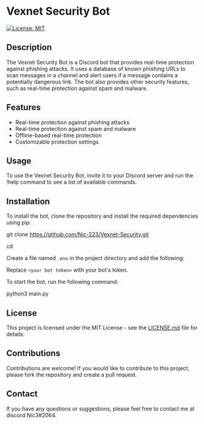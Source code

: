 # Vexnet Security Bot

[![License: MIT](https://img.shields.io/badge/License-MIT-yellow.svg)](https://opensource.org/licenses/MIT)

## Description

The Vexnet Security Bot is a Discord bot that provides real-time protection against phishing attacks. It uses a database of known phishing URLs to scan messages in a channel and alert users if a message contains a potentially dangerous link. The bot also provides other security features, such as real-time protection against spam and malware.

## Features

- Real-time protection against phishing attacks
- Real-time protection against spam and malware
- Offline-based real-time protection
- Customizable protection settings

## Usage

To use the Vexnet Security Bot, invite it to your Discord server and run the !help command to see a list of available commands.

## Installation

To install the bot, clone the repository and install the required dependencies using pip:

git clone https://github.com/Nic-223/Vexnet-Security.git
  
cd <repository>

Create a file named `.env` in the project directory and add the following:

Replace `<your bot token>` with your bot's token.

To start the bot, run the following command:
  
python3 main.py
  
## License

This project is licensed under the MIT License - see the [LICENSE.md](LICENSE.md) file for details.

## Contributions

Contributions are welcome! If you would like to contribute to this project, please fork the repository and create a pull request.

## Contact

If you have any questions or suggestions, please feel free to contact me at discord Nic3#2064.

